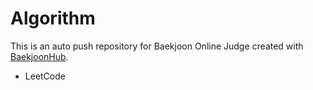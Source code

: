# Algorithm
This is an auto push repository for Baekjoon Online Judge created with [BaekjoonHub](https://github.com/BaekjoonHub/BaekjoonHub).
+ LeetCode
